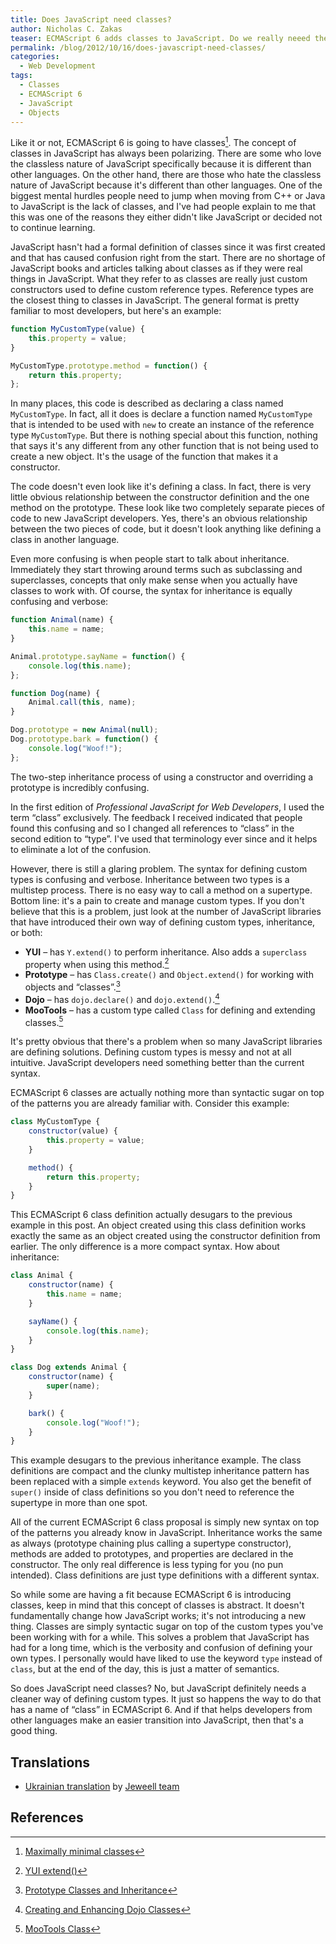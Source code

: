 ```yaml
---
title: Does JavaScript need classes?
author: Nicholas C. Zakas
teaser: ECMAScript 6 adds classes to JavaScript. Do we really neeed them?
permalink: /blog/2012/10/16/does-javascript-need-classes/
categories:
  - Web Development
tags:
  - Classes
  - ECMAScript 6
  - JavaScript
  - Objects
---
```

Like it or not, ECMAScript 6 is going to have classes[^1]. The concept of classes in JavaScript has always been polarizing. There are some who love the classless nature of JavaScript specifically because it is different than other languages. On the other hand, there are those who hate the classless nature of JavaScript because it's different than other languages. One of the biggest mental hurdles people need to jump when moving from C++ or Java to JavaScript is the lack of classes, and I've had people explain to me that this was one of the reasons they either didn't like JavaScript or decided not to continue learning.

JavaScript hasn't had a formal definition of classes since it was first created and that has caused confusion right from the start. There are no shortage of JavaScript books and articles talking about classes as if they were real things in JavaScript. What they refer to as classes are really just custom constructors used to define custom reference types. Reference types are the closest thing to classes in JavaScript. The general format is pretty familiar to most developers, but here's an example:

```js
function MyCustomType(value) {
    this.property = value;
}

MyCustomType.prototype.method = function() {
    return this.property;
};
```

In many places, this code is described as declaring a class named `MyCustomType`. In fact, all it does is declare a function named `MyCustomType` that is intended to be used with `new` to create an instance of the reference type `MyCustomType`. But there is nothing special about this function, nothing that says it's any different from any other function that is not being used to create a new object. It's the usage of the function that makes it a constructor.

The code doesn't even look like it's defining a class. In fact, there is very little obvious relationship between the constructor definition and the one method on the prototype. These look like two completely separate pieces of code to new JavaScript developers. Yes, there's an obvious relationship between the two pieces of code, but it doesn't look anything like defining a class in another language.

Even more confusing is when people start to talk about inheritance. Immediately they start throwing around terms such as subclassing and superclasses, concepts that only make sense when you actually have classes to work with. Of course, the syntax for inheritance is equally confusing and verbose:

```js
function Animal(name) {
    this.name = name;
}

Animal.prototype.sayName = function() {
    console.log(this.name);
};

function Dog(name) {
    Animal.call(this, name);
}

Dog.prototype = new Animal(null);
Dog.prototype.bark = function() {
    console.log("Woof!");
};
```

The two-step inheritance process of using a constructor and overriding a prototype is incredibly confusing. 

In the first edition of <cite>Professional JavaScript for Web Developers</cite>, I used the term &#8220;class&#8221; exclusively. The feedback I received indicated that people found this confusing and so I changed all references to &#8220;class&#8221; in the second edition to &#8220;type&#8221;. I've used that terminology ever since and it helps to eliminate a lot of the confusion.

However, there is still a glaring problem. The syntax for defining custom types is confusing and verbose. Inheritance between two types is a multistep process. There is no easy way to call a method on a supertype. Bottom line: it's a pain to create and manage custom types. If you don't believe that this is a problem, just look at the number of JavaScript libraries that have introduced their own way of defining custom types, inheritance, or both:

* **YUI** &#8211; has `Y.extend()` to perform inheritance. Also adds a `superclass` property when using this method.[^2]
* **Prototype** &#8211; has `Class.create()` and `Object.extend()` for working with objects and &#8220;classes&#8221;.[^3]
* **Dojo** &#8211; has `dojo.declare()` and `dojo.extend()`.[^4]
* **MooTools** &#8211; has a custom type called `Class` for defining and extending classes.[^5]

It's pretty obvious that there's a problem when so many JavaScript libraries are defining solutions. Defining custom types is messy and not at all intuitive. JavaScript developers need something better than the current syntax.

ECMAScript 6 classes are actually nothing more than syntactic sugar on top of the patterns you are already familiar with. Consider this example:

```js
class MyCustomType {
    constructor(value) {
        this.property = value;
    }

    method() {
        return this.property;
    }
}
```

This ECMAScript 6 class definition actually desugars to the previous example in this post. An object created using this class definition works exactly the same as an object created using the constructor definition from earlier. The only difference is a more compact syntax. How about inheritance:

```js
class Animal {
    constructor(name) {
        this.name = name;
    }

    sayName() {
        console.log(this.name);
    }
}

class Dog extends Animal {
    constructor(name) {
        super(name);
    }

    bark() {
        console.log("Woof!");
    }
}
```

This example desugars to the previous inheritance example. The class definitions are compact and the clunky multistep inheritance pattern has been replaced with a simple <code>extends</code> keyword. You also get the benefit of <code>super()</code> inside of class definitions so you don't need to reference the supertype in more than one spot.

All of the current ECMAScript 6 class proposal is simply new syntax on top of the patterns you already know in JavaScript. Inheritance works the same as always (prototype chaining plus calling a supertype constructor), methods are added to prototypes, and properties are declared in the constructor. The only real difference is less typing for you (no pun intended). Class definitions are just type definitions with a different syntax.

So while some are having a fit because ECMAScript 6 is introducing classes, keep in mind that this concept of classes is abstract. It doesn't fundamentally change how JavaScript works; it's not introducing a new thing. Classes are simply syntactic sugar on top of the custom types you've been working with for a while. This solves a problem that JavaScript has had for a long time, which is the verbosity and confusion of defining your own types. I personally would have liked to use the keyword <code>type</code> instead of <code>class</code>, but at the end of the day, this is just a matter of semantics.

So does JavaScript need classes? No, but JavaScript definitely needs a cleaner way of defining custom types. It just so happens the way to do that has a name of &#8220;class&#8221; in ECMAScript 6. And if that helps developers from other languages make an easier transition into JavaScript, then that's a good thing.

## Translations

<ul>
  <li>
    <a href="http://jeweell.com/chu-potribni-javascript-klasu/">Ukrainian translation</a> by <a href="http://jeweell.com/">Jeweell team</a>
  </li>
</ul>

## References

[^1]: [Maximally minimal classes](http://wiki.ecmascript.org/doku.php?id=strawman:maximally_minimal_classes)
[^2]: [YUI extend()](http://yuilibrary.com/yui/docs/api/classes/YUI.html#method_extend)
[^3]: [Prototype Classes and Inheritance](http://prototypejs.org/learn/class-inheritance)
[^4]: [Creating and Enhancing Dojo Classes](http://www.sitepen.com/blog/2010/07/01/creating-and-enhancing-dojo-classes/)
[^5]: [MooTools Class](http://mootools.net/docs/core/Class/Class)
